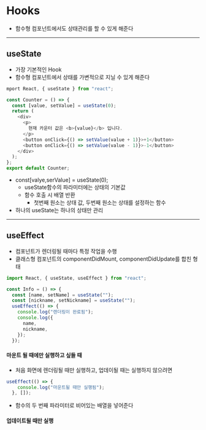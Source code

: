 # Hooks
- 함수형 컴포넌트에서도 상태관리를 할 수 있게 해준다   

***

## useState
- 가장 기본적인 Hook
- 함수형 컴포넌트에서 상태를 가변적으로 지닐 수 있게 해준다   

```javascript
mport React, { useState } from "react";

const Counter = () => {
  const [value, setValue] = useState(0);
  return (
    <div>
      <p>
        현재 카운터 값은 <b>{value}</b> 입니다.
      </p>
      <button onClick={() => setValue(value + 1)}>+1</button>
      <button onClick={() => setValue(value - 1)}>-1</button>
    </div>
  );
};
export default Counter;
```

- const\[valye,serValue] = useState(0);
  - useState함수의 파라미터에는 상태의 기본값
  - 함수 호출 시 배열 반환
    - 첫번째 원소는 상태 값, 두번째 원소는 상태를 설정하는 함수
- 하나의 useState는 하나의 상태만 관리   

***

## useEffect
- 컴포넌트가 렌더링될 때마다 특정 작업을 수행
- 클래스형 컴포넌트의 componentDidMount, componentDidUpdate를 합친 형태   

```javascript
import React, { useState, useEffect } from "react";

const Info = () => {
  const [name, setName] = useState("");
  const [nickname, setNickname] = useState("");
  useEffect(() => {
    console.log("렌더링이 완료됨");
    console.log({
      name,
      nickname,
    });
  });
```


#### 마운트 될 때에만 실행하고 싶들 때
- 처음 화면에 렌더링될 때만 실행하고, 업데이될 때는 실행하지 않으려면   

```javascript
useEffect(() => {
    console.log("마운트될 때만 실행됨");
  }, []);
```

- 함수의 두 번째 파라미터로 비어있는 배열을 넣어준다   

#### 업데이트될 때만 실행
